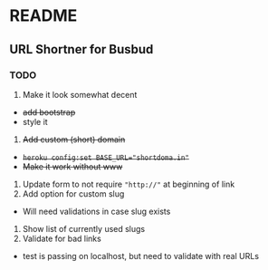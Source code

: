 # README

## URL Shortner for Busbud

### TODO
1. Make it look somewhat decent
  - ~~add bootstrap~~
  - style it 
1. ~~Add custom (short) domain~~
  - ~~`heroku config:set BASE_URL="shortdoma.in"`~~
  - ~~Make it work without www~~
1. Update form to not require `"http://"` at beginning of link
1. Add option for custom slug
  - Will need validations in case slug exists
1. Show list of currently used slugs
1. Validate for bad links 
  - test is passing on localhost, but need to validate with real URLs

